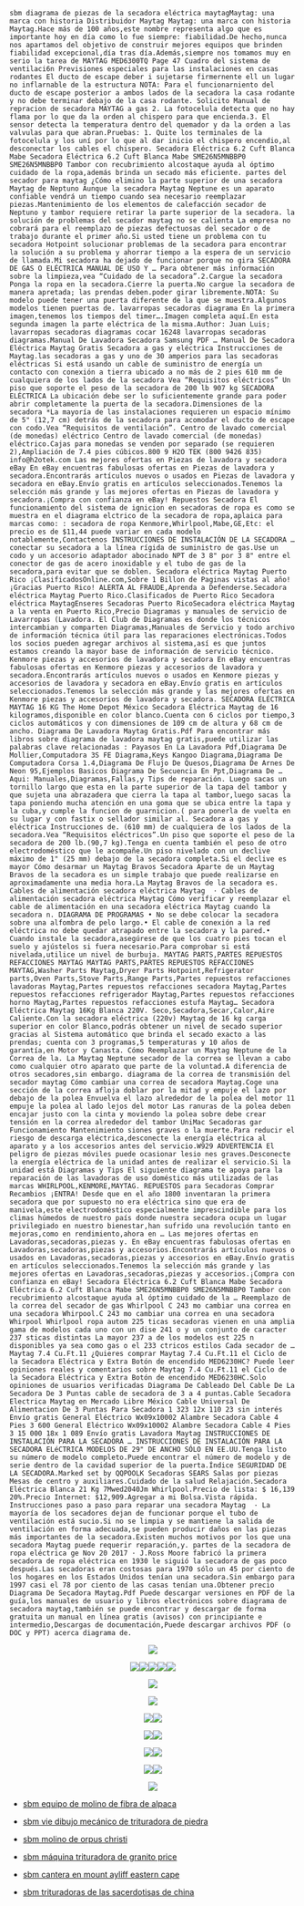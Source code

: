
```
sbm diagrama de piezas de la secadora eléctrica maytagMaytag: una marca con historia Distribuidor Maytag Maytag: una marca con historia Maytag.Hace más de 100 años,este nombre representa algo que es importante hoy en día como lo fue siempre: fiabilidad.De hecho,nunca nos apartamos del objetivo de construir mejores equipos que brinden fiabilidad excepcional,día tras día.Además,siempre nos tomamos muy en serio la tarea de MAYTAG MED6300TQ Page 47 Cuadro del sistema de ventilaci6n Previsiones especiales para las instalaciones en casas rodantes El ducto de escape deber i sujetarse firmernente ell un lugar no inflarnable de la estructura NOTA: Para el funcionarniento del ducto de escape posterior a ambos lados de la secadora la casa rodante y no debe terminar debajo de la casa rodante. Solicito Manual de repracion de secadora MAYTAG a gas 2. La fotocelula detecta que no hay flama por lo que da la orden al chispero para que encienda.3. El sensor detecta la temperatura dentro del quemador y da la orden a las valvulas para que abran.Pruebas: 1. Quite los terminales de la fotocelula y los uní por lo que al dar inicio el chispero encendio,al desconectar los cables el chispero. Secadora Eléctrica 6.2 Cuft Blanca Mabe Secadora Eléctrica 6.2 Cuft Blanca Mabe SME26N5MNBBP0 SME26N5MNBBP0 Tambor con recubrimiento alcostaque ayuda al óptimo cuidado de la ropa,además brinda un secado más eficiente. partes del secador para maytag ¿Cómo elimino la parte superior de una secadora Maytag de Neptuno Aunque la secadora Maytag Neptune es un aparato confiable vendrá un tiempo cuando sea necesario reemplazar piezas.Mantenimiento de los elementos de calefacción secador de Neptuno y tambor requiere retirar la parte superior de la secadora. la solución de problemas del secador maytag no se calienta La empresa no cobrará para el reemplazo de piezas defectuosas del secador o de trabajo durante el primer año.Si usted tiene un problema con tu secadora Hotpoint solucionar problemas de la secadora para encontrar la solución a su problema y ahorrar tiempo a la espera de un servicio de llamada.Mi secadora ha dejado de funcionar porque no gira SECADORA DE GAS O ELÉCTRICA MANUAL DE USO Y … Para obtener más información sobre la limpieza,vea “Cuidado de la secadora”.2.Cargue la secadora Ponga la ropa en la secadora.Cierre la puerta.No cargue la secadora de manera apretada; las prendas deben.poder girar libremente.NOTA: Su modelo puede tener una puerta diferente de la que se muestra.Algunos modelos tienen puertas de. lavarropas secadoras diagrama En la primera imagen,tenemos los tiempos del timer….Imagen completa aquí.En esta segunda imagen la parte eléctrica de la misma.Author: Juan Luis; lavarropas secadoras diagramas cocar 16248 lavarropas secadoras diagramas.Manual De Lavadora Secadora Samsung PDF … Manual De Secadora Eléctrica Maytag Gratis Secadora a gas y eléctrica Instrucciones de Maytag.las secadoras a gas y uno de 30 amperios para las secadoras eléctricas Si está usando un cable de suministro de energía un contacto con conexión a tierra ubicado a no más de 2 pies 610 mm de cualquiera de los lados de la secadora Vea “Requisitos eléctricos” Un piso que soporte el peso de la secadora de 200 lb 907 kg SECADORA ELÉCTRICA La ubicación debe ser lo suficientemente grande para poder abrir completamente la puerta de la secadora.Dimensiones de la secadora *La mayoría de las instalaciones requieren un espacio mínimo de 5" (12,7 cm) detrás de la secadora para acomodar el ducto de escape con codo.Vea “Requisitos de ventilación”. Centro de lavado comercial (de monedas) eléctrico Centro de lavado comercial (de monedas) eléctrico.Cajas para monedas se venden por separado (se requieren 2),Ampliación de 7.4 pies cúbicos.800 9 H2O TEK (800 9426 835) info@h2otek.com Las mejores ofertas en Piezas de lavadora y secadora eBay En eBay encuentras fabulosas ofertas en Piezas de lavadora y secadora.Encontrarás artículos nuevos o usados en Piezas de lavadora y secadora en eBay.Envío gratis en artículos seleccionados.Tenemos la selección más grande y las mejores ofertas en Piezas de lavadora y secadora.¡Compra con confianza en eBay! Repuestos Secadora El funcionamiento del sistema de ignicion en secadoras de ropa es como se muestra en el diagrama elctrico de la secadora de ropa,aplaica para marcas como: : secadora de ropa Kenmore,Whirlpool,Mabe,GE,Etc: el precio es de $11,44 puede variar en cada modelo notablemente,Contactenos INSTRUCCIONES DE INSTALACIÓN DE LA SECADORA … conectar su secadora a la línea rígida de suministro de gas.Use un codo y un accesorio adaptador abocinado NPT de 3 8" por 3 8" entre el conector de gas de acero inoxidable y el tubo de gas de la secadora,para evitar que se doblen. Secadora eléctrica Maytag Puerto Rico ¡ClasificadosOnline.com,Sobre 1 Billon de Paginas vistas al año! ¡Gracias Puerto Rico! ALERTA AL FRAUDE,Aprenda a Defenderse.Secadora eléctrica Maytag Puerto Rico.Clasificados de Puerto Rico Secadora eléctrica MaytagEnseres Secadoras Puerto RicoSecadora eléctrica Maytag a la venta en Puerto Rico,Precio Diagramas y manuales de servicio de Lavarropas (Lavadora. El Club de Diagramas es donde los técnicos intercambian y comparten Diagramas,Manuales de Servicio y todo archivo de información técnica útil para las reparaciones electrónicas.Todos los socios pueden agregar archivos al sistema,así es que juntos estamos creando la mayor base de información de servicio técnico. Kenmore piezas y accesorios de lavadora y secadora En eBay encuentras fabulosas ofertas en Kenmore piezas y accesorios de lavadora y secadora.Encontrarás artículos nuevos o usados en Kenmore piezas y accesorios de lavadora y secadora en eBay.Envío gratis en artículos seleccionados.Tenemos la selección más grande y las mejores ofertas en Kenmore piezas y accesorios de lavadora y secadora. SECADORA ELÉCTRICA MAYTAG 16 KG The Home Depot México Secadora Eléctrica Maytag de 16 kilogramos,disponible en color blanco.Cuenta con 6 ciclos por tiempo,3 ciclos automáticos y con dimensiones de 109 cm de altura y 68 cm de ancho. Diagrama De Lavadora Maytag Gratis.Pdf Para encontrar más libros sobre diagrama de lavadora maytag gratis,puede utilizar las palabras clave relacionadas : Payasos En La Lavadora Pdf,Diagrama De Mollier,Computadora 3S FE Diagrama,Keys Kangoo Diagrama,Diagrama De Computadora Corsa 1.4,Diagrama De Flujo De Quesos,Diagrama De Arnes De Neon 95,Ejemplos Basicos Diagrama De Secuencia En Ppt,Diagrama De … Aqui: Manuales,Diagramas,Fallas,y Tips de reparación. Luego sacas un tornillo largo que esta en la parte superior de la tapa del tambor y que sujeta una abrazadera que cierra la tapa al tambor,luego sacas la tapa poniendo mucha atención en una goma que se ubica entre la tapa y la cuba,y cumple la funcion de guarnicion.( para ponerla de vuelta en su lugar y con fastix o sellador similar al. Secadora a gas y eléctrica Instrucciones de. (610 mm) de cualquiera de los lados de la secadora.Vea “Requisitos eléctricos”.Un piso que soporte el peso de la secadora de 200 lb.(90,7 kg).Tenga en cuenta también el peso de otro electrodoméstico que le acompañe.Un piso nivelado con un declive máximo de 1" (25 mm) debajo de la secadora completa.Si el declive es mayor Cómo desarmar un Maytag Bravos Secadora Aparte de un Maytag Bravos de la secadora es un simple trabajo que puede realizarse en aproximadamente una media hora.La Maytag Bravos de la secadora es. Cables de alimentación secadora eléctrica Maytag  · Cables de alimentación secadora eléctrica Maytag Cómo verificar y reemplazar el cable de alimentación en una secadora eléctrica Maytag cuando la secadora n. DIAGRAMA DE PROGRAMAS • No se debe colocar la secadora sobre una alfombra de pelo largo.• El cable de conexión a la red eléctrica no debe quedar atrapado entre la secadora y la pared.• Cuando instale la secadora,asegúrese de que los cuatro pies tocan el suelo y ajústelos si fuera necesario.Para comprobar si está nivelada,utilice un nivel de burbuja. MAYTAG PARTS,PARTES REPUESTOS REFACCIONES MAYTAG MAYTAG PARTS,PARTES REPUESTOS REFACCIONES MAYTAG,Washer Parts Maytag,Dryer Parts Hotpoint,Refrigerator parts,Oven Parts,Stove Parts,Range Parts,Partes repuestos refacciones lavadoras Maytag,Partes repuestos refacciones secadora Maytag,Partes repuestos refacciones refrigerador Maytag,Partes repuestos refacciones horno Maytag,Partes repuestos refacciones estufa Maytag… Secadora Eléctrica Maytag 16Kg Blanca 220V. Seco,Secadora,Secar,Calor,Aire Caliente.Con la secadora eléctrica (220v) Maytag de 16 kg carga superior en color Blanco,podrás obtener un nivel de secado superior gracias al Sistema automático que brinda el secado exacto a las prendas; cuenta con 3 programas,5 temperaturas y 10 años de garantía,en Motor y Canasta. Cómo Reemplazar un Maytag Neptune de la Correa de la. La Maytag Neptune secador de la correa se llevan a cabo como cualquier otro aparato que parte de la voluntad.A diferencia de otros secadores,sin embargo. diagrama de la correa de transmisión del secador maytag Cómo cambiar una correa de secadora Maytag.Coge una sección de la correa afloja doblar por la mitad y empuje el lazo por debajo de la polea Envuelva el lazo alrededor de la polea del motor 11 empuje la polea al lado lejos del motor Las ranuras de la polea deben encajar justo con la cinta y moviendo la polea sobre debe crear tensión en la correa alrededor del tambor UniMac Secadoras gar Funcionamiento Mantenimiento siones graves o la muerte.Para reducir el riesgo de descarga eléctrica,desconecte la energía eléctrica al aparato y a los accesorios antes del servicio.W929 ADVERTENCIA El peligro de piezas móviles puede ocasionar lesio nes graves.Desconecte la energía eléctrica de la unidad antes de realizar el servicio.Si la unidad está Diagramas y Tips El siguiente diagrama te apoya para la reparación de las lavadoras de uso doméstico más utilizadas de las marcas WHIRLPOOL,KENMORE,MAYTAG. REPUESTOS para Secadoras Comprar Recambios ¡ENTRA! Desde que en el año 1800 inventaran la primera secadora que por supuesto no era eléctrica sino que era de manivela,este electrodoméstico especialmente imprescindible para los climas húmedos de nuestro país donde nuestra secadora ocupa un lugar privilegiado en nuestro bienestar,han sufrido una revolución tanto en mejoras,como en rendimiento,ahora en … Las mejores ofertas en Lavadoras,secadoras,piezas y. En eBay encuentras fabulosas ofertas en Lavadoras,secadoras,piezas y accesorios.Encontrarás artículos nuevos o usados en Lavadoras,secadoras,piezas y accesorios en eBay.Envío gratis en artículos seleccionados.Tenemos la selección más grande y las mejores ofertas en Lavadoras,secadoras,piezas y accesorios.¡Compra con confianza en eBay! Secadora Eléctrica 6.2 Cuft Blanca Mabe Secadora Eléctrica 6.2 Cuft Blanca Mabe SME26N5MNBBP0 SME26N5MNBBP0 Tambor con recubrimiento alcostaque ayuda al óptimo cuidado de la … Reemplazo de la correa del secador de gas Whirlpool C 243 mo cambiar una correa en una secadora Whirpool.C 243 mo cambiar una correa en una secadora Whirpool Whirlpool ropa autom 225 ticas secadoras vienen en una amplia gama de modelos cada uno con un dise 241 o y un conjunto de caracter 237 sticas distintas La mayor 237 a de los modelos est 225 n disponibles ya sea como gas o el 233 ctricos estilos Cada secador de … Maytag 7.4 Cu.Ft.11 ¿Quieres comprar Maytag 7.4 Cu.Ft.11 el Ciclo de la Secadora Eléctrica y Extra Botón de encendido MED6230HC? Puede leer opiniones reales y comentarios sobre Maytag 7.4 Cu.Ft.11 el Ciclo de la Secadora Eléctrica y Extra Botón de encendido MED6230HC.Solo opiniones de usuarios verificadas Diagrama De Cableado Del Cable De La Secadora De 3 Puntas cable de secadora de 3 a 4 puntas.Cable Secadora Electrica Maytag en Mercado Libre México Cable Universal De Alimentacion De 3 Puntas Para Secadora 1 323 12x 110 23 sin interés Envío gratis General Eléctrico Wx09x10002 Alambre Secadora Cable 4 Pies 3 600 General Eléctrico Wx09x10002 Alambre Secadora Cable 4 Pies 3 15 000 18x 1 089 Envío gratis Lavadora Maytag INSTRUCCIONES DE INSTALACIÓN PARA LA SECADORA … INSTRUCCIONES DE INSTALACIÓN PARA LA SECADORA ELéCTRICA MODELOS DE 29" DE ANCHO SÓLO EN EE.UU.Tenga listo su número de modelo completo.Puede encontrar el número de modelo y de serie dentro de la cavidad superior de la puerta.Índice SEGURIDAD DE LA SECADORA.Marked set by QQPOOLK Secadoras SEARS Salas por piezas Mesas de centro y auxiliares.Cuidado de la salud Relajación.Secadora Eléctrica Blanca 21 Kg 7Mwed2040Jm Whirlpool.Precio de lista: $ 16,139 20%.Precio Internet: $12,909.Agregar a mi Bolsa.Vista rápida. Instrucciones paso a paso para reparar una secadora Maytag  · La mayoría de los secadores dejan de funcionar porque el tubo de ventilación está sucio.Si no se limpia y se mantiene la salida de ventilación en forma adecuada,se pueden producir daños en las piezas más importantes de la secadora.Existen muchos motivos por los que una secadora Maytag puede requerir reparación,y. partes de la secadora de ropa eléctrica ge Nov 20 2017 · J.Ross Moore fabricó la primera secadora de ropa eléctrica en 1930 le siguió la secadora de gas poco después.Las secadoras eran costosas para 1970 sólo un 45 por ciento de los hogares en los Estados Unidos tenían una secadora.Sin embargo para 1997 casi el 78 por ciento de las casas tenían una.Obtener precio Diagrama De Secadora Maytag.Pdf Puede descargar versiones en PDF de la guía,los manuales de usuario y libros electrónicos sobre diagrama de secadora maytag,también se puede encontrar y descargar de forma gratuita un manual en línea gratis (avisos) con principiante e intermedio,Descargas de documentación,Puede descargar archivos PDF (o DOC y PPT) acerca diagrama de. 
```

<div align="center">

<a href="https://es-crusher.shibang-china.com/github&k=sbm+diagrama+de+piezas+de+la+secadora+el%C3%A9ctrica+maytag"><img src="https://static.shibang-china.com/es/crusher/logo.jpg"></a>

<a href="https://es-crusher.shibang-china.com/github&k=sbm+diagrama+de+piezas+de+la+secadora+el%C3%A9ctrica+maytag"><img src="https://static.shibang-china.com/es/crusher/index.jpg"></a><a href="https://es-crusher.shibang-china.com/material.htmlgithub&k=sbm+diagrama+de+piezas+de+la+secadora+el%C3%A9ctrica+maytag"><img src="https://static.shibang-china.com/es/crusher/material.jpg"></a><a href="https://es-crusher.shibang-china.com/application.htmlgithub&k=sbm+diagrama+de+piezas+de+la+secadora+el%C3%A9ctrica+maytag"><img src="https://static.shibang-china.com/es/crusher/application.jpg"></a><a href="https://es-crusher.shibang-china.com/aboutus.htmlgithub&k=sbm+diagrama+de+piezas+de+la+secadora+el%C3%A9ctrica+maytag"><img src="https://static.shibang-china.com/es/crusher/aboutus.jpg"></a><a href="https://es-crusher.shibang-china.com/contact.htmlgithub&k=sbm+diagrama+de+piezas+de+la+secadora+el%C3%A9ctrica+maytag"><img src="https://static.shibang-china.com/es/crusher/contact.jpg"></a>

<a href="https://es-crusher.shibang-china.com/github&k=sbm+diagrama+de+piezas+de+la+secadora+el%C3%A9ctrica+maytag"><img src="https://static.shibang-china.com/es/crusher/banner.jpg"></a>

<a href="https://swt.shibang-china.com/github&k=sbm+diagrama+de+piezas+de+la+secadora+el%C3%A9ctrica+maytag"><img src="https://static.shibang-china.com/es/crusher/text.jpg"></a>

<a href="https://swt.shibang-china.com/github&k=sbm+diagrama+de+piezas+de+la+secadora+el%C3%A9ctrica+maytag"><img src="https://static.shibang-china.com/es/crusher/chat.jpg"></a><a href="https://es-crusher.shibang-china.com/contact.htmlgithub&k=sbm+diagrama+de+piezas+de+la+secadora+el%C3%A9ctrica+maytag"><img src="https://static.shibang-china.com/es/crusher/message.jpg"></a>

<a href="https://es-crusher.shibang-china.com/products/pe.htmlgithub&k=sbm+diagrama+de+piezas+de+la+secadora+el%C3%A9ctrica+maytag"><img src="https://static.shibang-china.com/es/crusher/pe.jpg"></a><a href="https://es-crusher.shibang-china.com/products/pf.htmlgithub&k=sbm+diagrama+de+piezas+de+la+secadora+el%C3%A9ctrica+maytag"><img src="https://static.shibang-china.com/es/crusher/pf.jpg"></a>

<a href="https://es-crusher.shibang-china.com/products/hpt.htmlgithub&k=sbm+diagrama+de+piezas+de+la+secadora+el%C3%A9ctrica+maytag"><img src="https://static.shibang-china.com/es/crusher/hpt.jpg"></a><a href="https://es-crusher.shibang-china.com/products/vsi.htmlgithub&k=sbm+diagrama+de+piezas+de+la+secadora+el%C3%A9ctrica+maytag"><img src="https://static.shibang-china.com/es/crusher/vsi.jpg"></a>

<a href="https://es-crusher.shibang-china.com/products/klv.htmlgithub&k=sbm+diagrama+de+piezas+de+la+secadora+el%C3%A9ctrica+maytag"><img src="https://static.shibang-china.com/es/crusher/klv.jpg"></a><a href="https://es-crusher.shibang-china.com/products/portable.htmlgithub&k=sbm+diagrama+de+piezas+de+la+secadora+el%C3%A9ctrica+maytag"><img src="https://static.shibang-china.com/es/crusher/portable.jpg"></a>

<a href="https://swt.shibang-china.com/github&k=sbm+diagrama+de+piezas+de+la+secadora+el%C3%A9ctrica+maytag"><img src="https://static.shibang-china.com/es/crusher/case.jpg"></a>

</div>


* [sbm equipo de molino de fibra de alpaca](sbm%20equipo%20de%20molino%20de%20fibra%20de%20alpaca.md)

* [sbm vie dibujo mecánico de trituradora de piedra](sbm%20vie%20dibujo%20mec%C3%A1nico%20de%20trituradora%20de%20piedra.md)

* [sbm molino de orpus christi](sbm%20molino%20de%20orpus%20christi.md)

* [sbm máquina trituradora de granito price](sbm%20m%C3%A1quina%20trituradora%20de%20granito%20price.md)

* [sbm cantera en mount ayliff eastern cape](sbm%20cantera%20en%20mount%20ayliff%20eastern%20cape.md)

* [sbm trituradoras de las sacerdotisas de china](sbm%20trituradoras%20de%20las%20sacerdotisas%20de%20china.md)